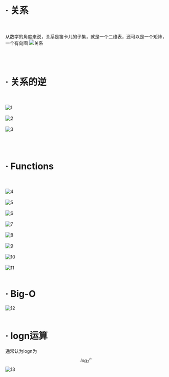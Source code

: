 # · 关系
</br></br>
从数学的角度来说，关系是笛卡儿的子集，就是一个二维表，还可以是一个矩阵，一个有向图
![关系](https://i.loli.net/2019/09/26/XKIO2SvLu3iUqzf.png)</br></br>
</br></br>
# · 关系的逆
</br></br>
![1](https://i.loli.net/2019/09/26/T17oxHewnpqIsPX.png)</br></br>
![2](https://i.loli.net/2019/09/26/qYvk31PZAwgzKQb.png)</br></br>
![3](https://i.loli.net/2019/09/26/iGLcPyxaFkfZqr4.png)</br></br>
</br></br>
# · Functions
</br></br>
![4](https://i.loli.net/2019/09/26/9QT1VSeKNx6BMud.png)</br></br>
![5](https://i.loli.net/2019/09/26/h698IEPGdZNaADk.png)</br></br>
![6](https://i.loli.net/2019/09/26/QcbYhxzaJsgVydM.png)</br></br>
![7](https://i.loli.net/2019/09/26/rftFAXEz1DoTc52.png)</br></br>
![8](https://i.loli.net/2019/09/26/pu8QfqmVOwJBlKs.png)</br></br>
![9](https://i.loli.net/2019/09/26/JZB5KaN34n8GudX.png)</br></br>
![10](https://i.loli.net/2019/09/26/KeZ7xvUaAkzV9do.png)</br></br>
![11](https://i.loli.net/2019/09/26/MkujD9Ko4gqtziQ.png)</br></br>

# · Big-O 
![12](https://i.loli.net/2019/10/14/xbwLCvFVaAMe29I.png)</br></br>
# · logn运算
通常认为logn为 $$log_2^n$$
![13](https://i.loli.net/2019/10/14/ztl5qrCgVeSn9dG.png)
